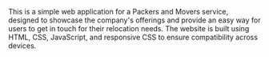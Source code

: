 This is a simple web application for a Packers and Movers service, designed to showcase the company's offerings and provide an easy way for users to get in touch for their relocation needs. The website is built using HTML, CSS, JavaScript, and responsive CSS to ensure compatibility across devices.
